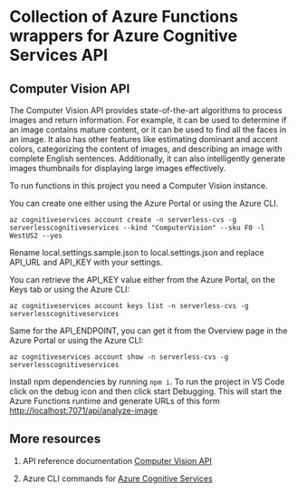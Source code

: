 # Collection of Azure Functions wrappers for Azure Cognitive Services API

## Computer Vision API

The Computer Vision API provides state-of-the-art algorithms to process images and return information. For example, it can be used to determine if an image contains mature content, or it can be used to find all the faces in an image. It also has other features like estimating dominant and accent colors, categorizing the content of images, and describing an image with complete English sentences. Additionally, it can also intelligently generate images thumbnails for displaying large images effectively.

To run functions in this project you need a Computer Vision instance.

You can create one either using the Azure Portal or using the Azure CLI.

```
az cognitiveservices account create -n serverless-cvs -g serverlesscognitiveservices --kind "ComputerVision" --sku F0 -l WestUS2 --yes
```

Rename local.settings.sample.json to local.settings.json and replace API_URL and API_KEY with your settings.

You can retrieve the API_KEY value either from the Azure Portal, on the Keys tab or using the Azure CLI:

```
az cognitiveservices account keys list -n serverless-cvs -g serverlesscognitiveservices
```

Same for the API_ENDPOINT, you can get it from the Overview page in the Azure Portal or using the Azure CLI:

```
az cognitiveservices account show -n serverless-cvs -g serverlesscognitiveservices
```

Install npm dependencies by running `npm i`. To run the project in VS Code click on the debug icon and then click start Debugging. This will start the Azure Functions runtime and generate URLs of this form [http://localhost:7071/api/analyze-image](http://localhost:7071/api/analyze-image)

## More resources

1. API reference documentation [Computer Vision API](https://westus.dev.cognitive.microsoft.com/docs/services/5adf991815e1060e6355ad44/operations/56f91f2e778daf14a499e1fa/?wt.mc_id=github-readme-sicotin)

1. Azure CLI commands for [Azure Cognitive Services](https://docs.microsoft.com/en-us/cli/azure/cognitiveservices?view=azure-cli-latest&wt.mc_id=github-readme-sicotin)